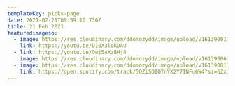 ```yaml
---
templateKey: picks-page
date: 2021-02-21T09:59:10.736Z
title: 21 Feb 2021
featuredimageso:
  - image: https://res.cloudinary.com/ddomozydd/image/upload/v1613900113/deformed_xb6ahu.jpg
    link: https://youtu.be/D10X3loKDAU
  - link: https://youtu.be/Owj5AXzBHj4
    image: https://res.cloudinary.com/ddomozydd/image/upload/v1613900624/marysue_ans79k.jpg
  - image: https://res.cloudinary.com/ddomozydd/image/upload/v1613900114/trustchaos_rjl3js.jpg
    link: https://open.spotify.com/track/5OZiSOIOTnYX2Y7INFu6W4?si=6ZxJXm7bRtKv9LbxHaLeHg
---
```

